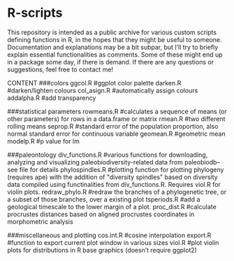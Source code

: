# R-scripts

This repository is intended as a public archive for various custom scripts defining functions in R, in the hopes that they might be useful to someone. Documentation and explanations may be a bit subpar, but I’ll try to briefly explain essential functionalities as comments. Some of these might end up in a package some day, if there is demand. If there are any questions or suggestions, feel free to contact me!

CONTENT
###colors
ggcol.R #ggplot color palette
darken.R #darken/lighten colours
col_asign.R #automatically assign colours
addalpha.R #add transparency

###statistical parameters
rowmeans.R #calculates a sequence of means (or other parameters) for rows in a data.frame or matrix
rmean.R #two different rolling means
seprop.R #standard error of the population proportion, also normal standard error for continuous variable
geomean.R #geometric mean
modelp.R #p value for lm

###paleontology
div_functions.R #various functions for downloading, analyzing and visualizing paleobiodiversity-related data from paleobiodb– see file for details
phylospindles.R #plotting function for plotting phylogeny (requires ape) with the addition of "diversity spindles" based on diversity data compiled using functinalities from div_functions.R. Requires viol.R  for violin plots.
redraw_phylo.R #redraw the branches of a phylogenetic tree, or a subset of those branches, over a existing plot
tsperiods.R #add a geological timescale to the lower margin of a plot.
proc_dist.R #calculate procrustes distances based on aligned procrustes coordinates in morphometric analysis

###miscellaneous and plotting
cos.int.R #cosine interpolation
export.R #function to export current plot window in various sizes
viol.R #plot violin plots for distributions in R base graphics (doesn’t require ggplot2)
